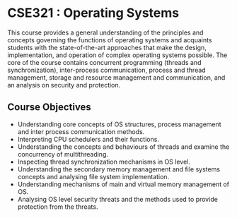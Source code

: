 # CSE321 : Operating Systems

This course provides a general understanding of the principles and concepts governing the functions of operating systems and acquaints students with the state-of-the-art approaches that make the design, implementation, and operation of complex operating systems possible. The core of the course contains concurrent programming (threads and synchronization), inter-process communication, process and thread management, storage and resource management and communication, and an analysis on security and protection.

## Course Objectives
- Understanding core concepts of OS structures, process management and inter process communication methods.
- Interpreting CPU schedulers and their functions.
- Understanding the concepts and behaviours of threads and examine the concurrency of multithreading.
- Inspecting thread synchronization mechanisms in OS level.
- Understanding the secondary memory management and file systems concepts and analysing file system implementation.
- Understanding mechanisms of main and virtual memory management of OS.
- Analysing OS level security threats and the methods used to provide protection from the threats.
